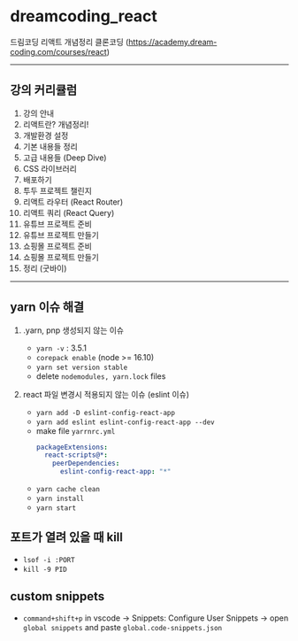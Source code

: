 # dreamcoding_react

드림코딩 리액트 개념정리 클론코딩 (https://academy.dream-coding.com/courses/react)

---

## 강의 커리큘럼
1. 강의 안내
2. 리액트란? 개념정리!
3. 개발환경 설정
4. 기본 내용들 정리
5. 고급 내용들 (Deep Dive)
6. CSS 라이브러리
7. 배포하기
8. 투두 프로젝트 챌린지
9. 리액트 라우터 (React Router)
10. 리액트 쿼리 (React Query)
11. 유튜브 프로젝트 준비
12. 유튜브 프로젝트 만들기
13. 쇼핑몰 프로젝트 준비
14. 쇼핑몰 프로젝트 만들기
15. 정리 (굿바이)

---

## yarn 이슈 해결

1. .yarn, pnp 생성되지 않는 이슈

   - `yarn -v` : 3.5.1
   - `corepack enable` (node >= 16.10)
   - `yarn set version stable`
   - delete `nodemodules, yarn.lock` files

1. react 파일 변경시 적용되지 않는 이슈 (eslint 이슈)
   - `yarn add -D eslint-config-react-app`
   - `yarn add eslint eslint-config-react-app --dev`
   - make file `yarrnrc.yml`
     ```yml
     packageExtensions:
       react-scripts@*:
         peerDependencies:
           eslint-config-react-app: "*"
     ```
   - `yarn cache clean`
   - `yarn install`
   - `yarn start`

## 포트가 열려 있을 때 kill

- `lsof -i :PORT`
- `kill -9 PID`

## custom snippets

- `command+shift+p` in vscode -> Snippets: Configure User Snippets -> open `global snippets` and paste `global.code-snippets.json`
